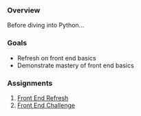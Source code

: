 [//]: <> (name: Front End Review)
[//]: <> (type: introduction)
[//]: <> (author: Benjamin White)

### Overview
Before diving into Python...

### Goals
*	Refresh on front end basics 
*	Demonstrate mastery of front end basics

### Assignments
1.	[Front End Refresh](..)
2. 	[Front End Challenge](..)	